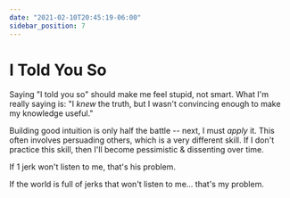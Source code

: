 ```yaml
---
date: "2021-02-10T20:45:19-06:00"
sidebar_position: 7
---
```


# I Told You So

Saying "I told you so" should make me feel stupid, not smart. What I'm really saying is: "I _knew_ the truth, but I wasn't convincing enough to make my knowledge useful."

Building good intuition is only half the battle -- next, I must _apply_ it. This often involves persuading others, which is a very different skill. If I don't practice this skill, then I'll become pessimistic & dissenting over time.

If 1 jerk won't listen to me, that's his problem.

If the world is full of jerks that won't listen to me... that's my problem.
